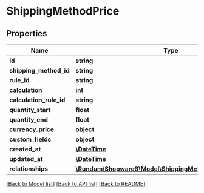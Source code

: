 # ShippingMethodPrice

## Properties
Name | Type | Description | Notes
------------ | ------------- | ------------- | -------------
**id** | **string** |  | [optional] 
**shipping_method_id** | **string** |  | 
**rule_id** | **string** |  | [optional] 
**calculation** | **int** |  | [optional] 
**calculation_rule_id** | **string** |  | [optional] 
**quantity_start** | **float** |  | [optional] 
**quantity_end** | **float** |  | [optional] 
**currency_price** | **object** |  | [optional] 
**custom_fields** | **object** |  | [optional] 
**created_at** | [**\DateTime**](\DateTime.md) |  | 
**updated_at** | [**\DateTime**](\DateTime.md) |  | [optional] 
**relationships** | [**\Rundum\Shopware6\Model\ShippingMethodPriceRelationships**](ShippingMethodPriceRelationships.md) |  | [optional] 

[[Back to Model list]](../../README.md#documentation-for-models) [[Back to API list]](../../README.md#documentation-for-api-endpoints) [[Back to README]](../../README.md)

